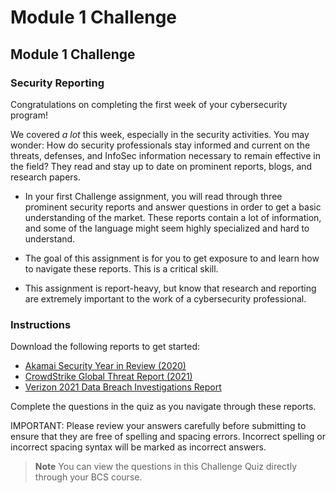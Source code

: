 # Module 1 Challenge

## Module 1 Challenge <assignment>

### Security Reporting

Congratulations on completing the first week of your cybersecurity program!
 
We covered *a lot* this week, especially in the security activities. You may wonder: How do security professionals stay informed and current on the threats, defenses, and InfoSec information necessary to remain effective in the field? They read and stay up to date on prominent reports, blogs, and research papers.
 
* In your first Challenge assignment, you will read through three prominent security reports and answer questions in order to get a basic understanding of the market. These reports contain a lot of information, and some of the language might seem highly specialized and hard to understand.
 
* The goal of this assignment is for you to get exposure to and learn how to navigate these reports. This is a critical skill.
 
* This assignment is report-heavy, but know that research and reporting are extremely important to the work of a cybersecurity professional.


### Instructions

Download the following reports to get started:
* [Akamai Security Year in Review (2020)](https://drive.google.com/file/d/1HefXRqMudz5elB_seBDfXaoPhau1mdg5/view?usp=sharing)
* [CrowdStrike Global Threat Report (2021)](https://drive.google.com/file/d/1t3cl2fU3Pp6I4_mwGX4W6D4qslFjdVSp/view?usp=sharing)
* [Verizon 2021 Data Breach Investigations Report](https://drive.google.com/file/d/1t0dFuDqnta0YcJy3c95o5rXyVBFmBRqa/view?usp=sharing)
 
Complete the questions in the quiz as you navigate through these reports. 

IMPORTANT: Please review your answers carefully before submitting to ensure that they are free of spelling and spacing errors. Incorrect spelling or incorrect spacing syntax will be marked as incorrect answers.
 
> **Note** You can view the questions in this Challenge Quiz directly through your BCS course. 
 
